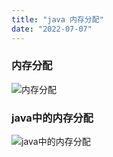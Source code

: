 ```yaml
---
title: "java 内存分配"
date: "2022-07-07"
---
```


### 内存分配
![内存分配](/images/内存分配.png "内存分配")
### java中的内存分配
![java中的内存分配](/images/java中的内存分配.png "java中的内存分配")